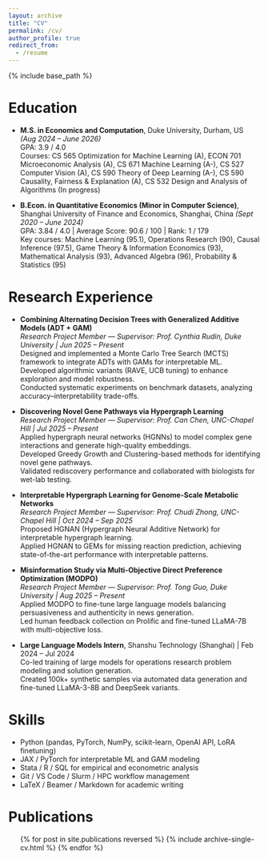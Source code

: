 ```yaml
---
layout: archive
title: "CV"
permalink: /cv/
author_profile: true
redirect_from:
  - /resume
---
```


{% include base_path %}

Education
======
* **M.S. in Economics and Computation**, Duke University, Durham, US *(Aug 2024 – June 2026)*  
  GPA: 3.9 / 4.0  
  Courses: CS 565 Optimization for Machine Learning (A), ECON 701 Microeconomic Analysis (A), CS 671 Machine Learning (A-), CS 527 Computer Vision (A), CS 590 Theory of Deep Learning (A-), CS 590 Causality, Fairness & Explanation (A), CS 532 Design and Analysis of Algorithms (In progress)

* **B.Econ. in Quantitative Economics (Minor in Computer Science)**,  
  Shanghai University of Finance and Economics, Shanghai, China *(Sept 2020 – June 2024)*  
  GPA: 3.84 / 4.0  |  Average Score: 90.6 / 100  |  Rank: 1 / 179  
  Key courses: Machine Learning (95.1), Operations Research (90), Causal Inference (97.5), Game Theory & Information Economics (93), Mathematical Analysis (93), Advanced Algebra (96), Probability & Statistics (95)


Research Experience
======
* **Combining Alternating Decision Trees with Generalized Additive Models (ADT + GAM)**  
  *Research Project Member — Supervisor: Prof. Cynthia Rudin, Duke University | Jun 2025 – Present*  
  Designed and implemented a Monte Carlo Tree Search (MCTS) framework to integrate ADTs with GAMs for interpretable ML.  
  Developed algorithmic variants (RAVE, UCB tuning) to enhance exploration and model robustness.  
  Conducted systematic experiments on benchmark datasets, analyzing accuracy–interpretability trade-offs.

* **Discovering Novel Gene Pathways via Hypergraph Learning**  
  *Research Project Member — Supervisor: Prof. Can Chen, UNC-Chapel Hill | Jul 2025 – Present*  
  Applied hypergraph neural networks (HGNNs) to model complex gene interactions and generate high-quality embeddings.  
  Developed Greedy Growth and Clustering-based methods for identifying novel gene pathways.  
  Validated rediscovery performance and collaborated with biologists for wet-lab testing.

* **Interpretable Hypergraph Learning for Genome-Scale Metabolic Networks**  
  *Research Project Member — Supervisor: Prof. Chudi Zhong, UNC-Chapel Hill | Oct 2024 – Sep 2025*  
  Proposed HGNAN (Hypergraph Neural Additive Network) for interpretable hypergraph learning.  
  Applied HGNAN to GEMs for missing reaction prediction, achieving state-of-the-art performance with interpretable patterns.

* **Misinformation Study via Multi-Objective Direct Preference Optimization (MODPO)**  
  *Research Project Member — Supervisor: Prof. Tong Guo, Duke University | Aug 2025 – Present*  
  Applied MODPO to fine-tune large language models balancing persuasiveness and authenticity in news generation.  
  Led human feedback collection on Prolific and fine-tuned LLaMA-7B with multi-objective loss.

* **Large Language Models Intern**, Shanshu Technology (Shanghai) | Feb 2024 – Jul 2024  
  Co-led training of large models for operations research problem modeling and solution generation.  
  Created 100k+ synthetic samples via automated data generation and fine-tuned LLaMA-3-8B and DeepSeek variants.  


Skills
======
* Python (pandas, PyTorch, NumPy, scikit-learn, OpenAI API, LoRA finetuning)  
* JAX / PyTorch for interpretable ML and GAM modeling  
* Stata / R / SQL for empirical and econometric analysis  
* Git / VS Code / Slurm / HPC workflow management  
* LaTeX / Beamer / Markdown for academic writing


Publications
======
<ul>{% for post in site.publications reversed %}
  {% include archive-single-cv.html %}
{% endfor %}</ul>
